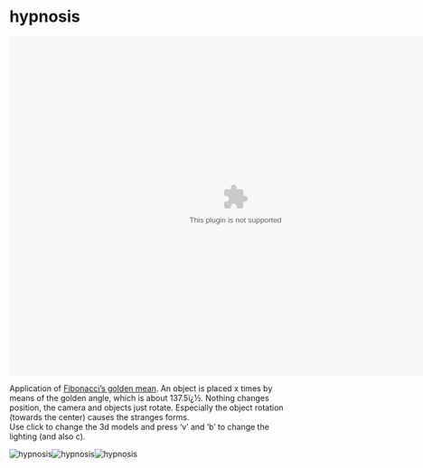<!--
  id: 19
  date: 2007-01-07T12:42:55
  modified: 2012-07-03T09:30:37
  slug: hypnosis
  type: post
  excerpt: <p>Application of Fibonacci&#8217;s golden mean. An object is placed x times by means of the golden angle, which is about 137.5ï¿½. Nothing changes position, the camera and objects just rotate. Especially the object rotation (towards the center) causes the stranges forms. Use click to change the 3d models and press &#8216;v&#8217; and &#8216;b&#8217; to change [&hellip;]</p> 
  content: <p><object classid="clsid:166B1BCA-3F9C-11CF-8075-444553540000" codebase="http://download.macromedia.com/pub/shockwave/cabs/director/sw.cab#version=8,5,0,0" id=myURL width="800" height="600"><param name="src" value="code/hypnosis.dcr"></param><param name="logo" value="false"></param><param name="swStretchStyle" value="none"></param><param name="swRemote" value="swSaveEnabled='false' swVolume='false' swRestart='false' swPausePlay='false' swFastForward='false' swContextMenu='false'"><embed src="code/hypnosis.dcr" logo="false"  width="800" height="600" swStretchStyle="none" swRemote="swSaveEnabled='false' swVolume='false' swRestart='false' swPausePlay='false' swFastForward='false' swContextMenu='false'" type="application/x-director" pluginspage="http://www.macromedia.com/shockwave/download/index.cgi?P1_Prod_Version=ShockwaveDirector" /></param></object></p> <p>Application of <a target="_blank" href="http://www.mcs.surrey.ac.uk/Personal/R.Knott/Fibonacci/fibnat.html#golden">Fibonacci&#8217;s golden mean</a>. An object is placed x times by means of the golden angle, which is about 137.5ï¿½. Nothing changes position, the camera and objects just rotate. Especially the object rotation (towards the center) causes the stranges forms.<br /> Use click to change the 3d models and press &#8216;v&#8217; and &#8216;b&#8217; to change the lighting (and also c).</p> <p><img class="ill" alt="hypnosis" src="/wordpress/wp-content/uploads/hypnosis0.jpg" /><img class="ill" alt="hypnosis" src="/wordpress/wp-content/uploads/hypnosis1.jpg" /><img class="ill" alt="hypnosis" src="/wordpress/wp-content/uploads/hypnosis2.jpg" /></p> 
  categories: uncategorized
  tags: 
-->

# hypnosis

<p><object classid="clsid:166B1BCA-3F9C-11CF-8075-444553540000" codebase="http://download.macromedia.com/pub/shockwave/cabs/director/sw.cab#version=8,5,0,0" id=myURL width="800" height="600"><param name="src" value="code/hypnosis.dcr"></param><param name="logo" value="false"></param><param name="swStretchStyle" value="none"></param><param name="swRemote" value="swSaveEnabled='false' swVolume='false' swRestart='false' swPausePlay='false' swFastForward='false' swContextMenu='false'"><embed src="code/hypnosis.dcr" logo="false"  width="800" height="600" swStretchStyle="none" swRemote="swSaveEnabled='false' swVolume='false' swRestart='false' swPausePlay='false' swFastForward='false' swContextMenu='false'" type="application/x-director" pluginspage="http://www.macromedia.com/shockwave/download/index.cgi?P1_Prod_Version=ShockwaveDirector" /></param></object></p>
<p>Application of <a target="_blank" href="http://www.mcs.surrey.ac.uk/Personal/R.Knott/Fibonacci/fibnat.html#golden">Fibonacci&#8217;s golden mean</a>. An object is placed x times by means of the golden angle, which is about 137.5ï¿½. Nothing changes position, the camera and objects just rotate. Especially the object rotation (towards the center) causes the stranges forms.<br />
Use click to change the 3d models and press &#8216;v&#8217; and &#8216;b&#8217; to change the lighting (and also c).</p>
<p><img class="ill" alt="hypnosis" src="/wordpress/wp-content/uploads/hypnosis0.jpg" /><img class="ill" alt="hypnosis" src="/wordpress/wp-content/uploads/hypnosis1.jpg" /><img class="ill" alt="hypnosis" src="/wordpress/wp-content/uploads/hypnosis2.jpg" /></p>

